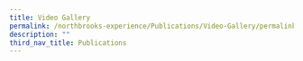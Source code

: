 ```yaml
---
title: Video Gallery
permalink: /northbrooks-experience/Publications/Video-Gallery/permalink/
description: ""
third_nav_title: Publications
---
```

